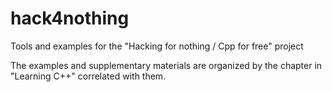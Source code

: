 # hack4nothing
Tools and examples for the "Hacking for nothing / Cpp for free" project

The examples and supplementary materials are organized by the chapter in
"Learning C++" correlated with them.
